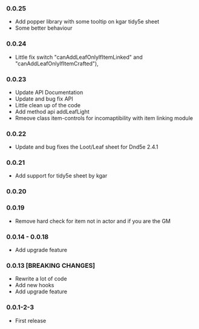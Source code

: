 ### 0.0.25

- Add popper library with some tooltip on kgar tidy5e sheet
- Some better behaviour

### 0.0.24

- Little fix switch  "canAddLeafOnlyIfItemLinked" and "canAddLeafOnlyIfItemCrafted"),

### 0.0.23

- Update API Documentation
- Update and bug fix API
- Little clean up of the code
- Add method api addLeafLight
- Rmeove class item-controls for incomaptibility with item linking module


### 0.0.22

- Update and bug fixes the Loot/Leaf sheet for Dnd5e 2.4.1

### 0.0.21

- Add support for tidy5e sheet by kgar
### 0.0.20

### 0.0.19

- Remove hard check for item not in actor and if you are the GM

### 0.0.14 - 0.0.18

- Add upgrade feature

### 0.0.13 [BREAKING CHANGES]

- Rewrite a lot of code
- Add new hooks
- Add upgrade feature

### 0.0.1-2-3

- First release
